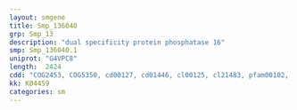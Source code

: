 ```yaml
---
layout: smgene
title: Smp_136040
grp: Smp_13
description: "dual specificity protein phosphatase 16"
smp: Smp_136040.1
uniprot: "G4VPC8"
length:  2424
cdd: "COG2453, COG5350, cd00127, cd01446, cl00125, cl21483, pfam00102, pfam00581, pfam00782, smart00194, smart00195"
kk: K04459
categories: sm
---
```

